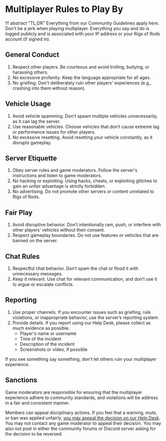 # Multiplayer Rules to Play By

!!! abstract "TL;DR"
    Everything from our Community Guidelines apply here. Don't be a jerk when playing multiplayer. Everything you say and do is logged publicly and is associated with your IP address or your Rigs of Rods account (if signed in).

## General Conduct

1. Respect other players. Be courteous and avoid trolling, bullying, or harassing others.
2. No excessive profanity. Keep the language appropriate for all ages.
3. No griefing. Don't deliberately ruin other players' experiences (e.g., crashing into them without reason).

## Vehicle Usage

1. Avoid vehicle spamming. Don't spawn multiple vehicles unnecessarily, as it can lag the server.
2. Use reasonable vehicles. Choose vehicles that don’t cause extreme lag or performance issues for other players.
3. No excessive resetting. Avoid resetting your vehicle constantly, as it disrupts gameplay.

## Server Etiquette

1. Obey server rules and game moderators. Follow the server's instructions and listen to game moderators.
2. No hacking or exploiting. Using hacks, cheats, or exploiting glitches to gain an unfair advantage is strictly forbidden.
3. No advertising. Do not promote other servers or content unrelated to Rigs of Rods.

## Fair Play

1. Avoid disruptive behavior. Don’t intentionally ram, push, or interfere with other players’ vehicles without their consent.
2. Respect gameplay boundaries. Do not use features or vehicles that are banned on the server.

## Chat Rules

1. Respectful chat behavior. Don’t spam the chat or flood it with unnecessary messages.
2. Keep it relevant. Use chat for relevant communication, and don’t use it to argue or escalate conflicts.

## Reporting

1. Use proper channels. If you encounter issues such as griefing, rule violations, or inappropriate behavior, use the server’s reporting system.
2. Provide details. If you report using our Help Desk, please collect as much evidence as possible.
    - Player's name or username
    - Time of the incident
    - Description of the incident
    - Screenshots or video, if possible

If you see something say something, don't let others ruin your multiplayer experience.

## Sanctions

Game moderators are responsible for ensuring that the multiplayer experience adhere to community standards, and violations will be address in a fair and consistent manner.

Members can appeal disciplinary actions. If you feel that a warning, mute, or ban was applied unfairly, [you may appeal the decision on our Help Desk](https://helpdesk.rigsofrods.org). You may not contact any game moderator to appeal their decision. You may also not post in either the community forums or Discord server asking for the decision to be reversed.
